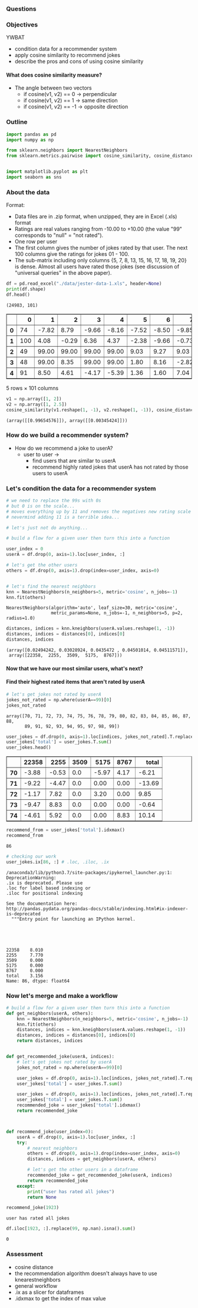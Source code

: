 
### Questions

### Objectives
YWBAT 

- condition data for a recommender system
- apply cosine similarity to recommend jokes
- describe the pros and cons of using cosine similarity

#### What does cosine similarity measure?
- The angle between two vectors
    - if cosine(v1, v2) == 0 -> perpendicular
    - if cosine(v1, v2) == 1 -> same direction
    - if cosine(v1, v2) == -1 -> opposite direction

### Outline


```python
import pandas as pd
import numpy as np

from sklearn.neighbors import NearestNeighbors
from sklearn.metrics.pairwise import cosine_similarity, cosine_distances


import matplotlib.pyplot as plt
import seaborn as sns
```

### About the data
Format:

- Data files are in .zip format, when unzipped, they are in Excel (.xls) format
- Ratings are real values ranging from -10.00 to +10.00 (the value "99" corresponds to "null" = "not rated").
- One row per user
- The first column gives the number of jokes rated by that user. The next 100 columns give the ratings for jokes 01 - 100.
- The sub-matrix including only columns {5, 7, 8, 13, 15, 16, 17, 18, 19, 20} is dense. Almost all users have rated those jokes (see discussion of "universal queries" in the above paper).



```python
df = pd.read_excel("./data/jester-data-1.xls", header=None)
print(df.shape)
df.head()
```

    (24983, 101)





<div>
<style scoped>
    .dataframe tbody tr th:only-of-type {
        vertical-align: middle;
    }

    .dataframe tbody tr th {
        vertical-align: top;
    }

    .dataframe thead th {
        text-align: right;
    }
</style>
<table border="1" class="dataframe">
  <thead>
    <tr style="text-align: right;">
      <th></th>
      <th>0</th>
      <th>1</th>
      <th>2</th>
      <th>3</th>
      <th>4</th>
      <th>5</th>
      <th>6</th>
      <th>7</th>
      <th>8</th>
      <th>9</th>
      <th>...</th>
      <th>91</th>
      <th>92</th>
      <th>93</th>
      <th>94</th>
      <th>95</th>
      <th>96</th>
      <th>97</th>
      <th>98</th>
      <th>99</th>
      <th>100</th>
    </tr>
  </thead>
  <tbody>
    <tr>
      <th>0</th>
      <td>74</td>
      <td>-7.82</td>
      <td>8.79</td>
      <td>-9.66</td>
      <td>-8.16</td>
      <td>-7.52</td>
      <td>-8.50</td>
      <td>-9.85</td>
      <td>4.17</td>
      <td>-8.98</td>
      <td>...</td>
      <td>2.82</td>
      <td>99.00</td>
      <td>99.00</td>
      <td>99.00</td>
      <td>99.00</td>
      <td>99.00</td>
      <td>-5.63</td>
      <td>99.00</td>
      <td>99.00</td>
      <td>99.00</td>
    </tr>
    <tr>
      <th>1</th>
      <td>100</td>
      <td>4.08</td>
      <td>-0.29</td>
      <td>6.36</td>
      <td>4.37</td>
      <td>-2.38</td>
      <td>-9.66</td>
      <td>-0.73</td>
      <td>-5.34</td>
      <td>8.88</td>
      <td>...</td>
      <td>2.82</td>
      <td>-4.95</td>
      <td>-0.29</td>
      <td>7.86</td>
      <td>-0.19</td>
      <td>-2.14</td>
      <td>3.06</td>
      <td>0.34</td>
      <td>-4.32</td>
      <td>1.07</td>
    </tr>
    <tr>
      <th>2</th>
      <td>49</td>
      <td>99.00</td>
      <td>99.00</td>
      <td>99.00</td>
      <td>99.00</td>
      <td>9.03</td>
      <td>9.27</td>
      <td>9.03</td>
      <td>9.27</td>
      <td>99.00</td>
      <td>...</td>
      <td>99.00</td>
      <td>99.00</td>
      <td>99.00</td>
      <td>9.08</td>
      <td>99.00</td>
      <td>99.00</td>
      <td>99.00</td>
      <td>99.00</td>
      <td>99.00</td>
      <td>99.00</td>
    </tr>
    <tr>
      <th>3</th>
      <td>48</td>
      <td>99.00</td>
      <td>8.35</td>
      <td>99.00</td>
      <td>99.00</td>
      <td>1.80</td>
      <td>8.16</td>
      <td>-2.82</td>
      <td>6.21</td>
      <td>99.00</td>
      <td>...</td>
      <td>99.00</td>
      <td>99.00</td>
      <td>99.00</td>
      <td>0.53</td>
      <td>99.00</td>
      <td>99.00</td>
      <td>99.00</td>
      <td>99.00</td>
      <td>99.00</td>
      <td>99.00</td>
    </tr>
    <tr>
      <th>4</th>
      <td>91</td>
      <td>8.50</td>
      <td>4.61</td>
      <td>-4.17</td>
      <td>-5.39</td>
      <td>1.36</td>
      <td>1.60</td>
      <td>7.04</td>
      <td>4.61</td>
      <td>-0.44</td>
      <td>...</td>
      <td>5.19</td>
      <td>5.58</td>
      <td>4.27</td>
      <td>5.19</td>
      <td>5.73</td>
      <td>1.55</td>
      <td>3.11</td>
      <td>6.55</td>
      <td>1.80</td>
      <td>1.60</td>
    </tr>
  </tbody>
</table>
<p>5 rows × 101 columns</p>
</div>




```python
v1 = np.array([1, 2])
v2 = np.array([1, 2.5])
cosine_similarity(v1.reshape(1, -1), v2.reshape(1, -1)), cosine_distances(v1.reshape(1, -1), v2.reshape(1, -1))
```




    (array([[0.99654576]]), array([[0.00345424]]))



### How do we build a recommender system?
- How do we recommend a joke to userA?
    - user to user ->
        - find users that are similar to userA
        - recommend highly rated jokes that userA has not rated by those users to userA

### Let's condition the data for a recommender system



```python
# we need to replace the 99s with 0s
# but 0 is on the scale...
# moves everything up by 11 and removes the negatives new rating scale is between 1 and 21
# nevermind adding 11 is a terrible idea...

# let's just not do anything...
```


```python
# build a flow for a given user then turn this into a function

user_index = 0
userA = df.drop(0, axis=1).loc[user_index, :]

# let's get the other users
others = df.drop(0, axis=1).drop(index=user_index, axis=0)


# let's find the nearest neighbors
knn = NearestNeighbors(n_neighbors=5, metric='cosine', n_jobs=-1)
knn.fit(others)
```




    NearestNeighbors(algorithm='auto', leaf_size=30, metric='cosine',
                     metric_params=None, n_jobs=-1, n_neighbors=5, p=2, radius=1.0)




```python
distances, indices = knn.kneighbors(userA.values.reshape(1, -1))
distances, indices = distances[0], indices[0]
distances, indices
```




    (array([0.02494242, 0.03028924, 0.0435472 , 0.04501014, 0.04511571]),
     array([22358,  2255,  3509,  5175,  8767]))



#### Now that we have our most similar users, what's next?

#### Find their highest rated items that aren't rated by userA


```python
# let's get jokes not rated by userA
jokes_not_rated = np.where(userA==99)[0]
jokes_not_rated
```




    array([70, 71, 72, 73, 74, 75, 76, 78, 79, 80, 82, 83, 84, 85, 86, 87, 88,
           89, 91, 92, 93, 94, 95, 97, 98, 99])




```python
user_jokes = df.drop(0, axis=1).loc[indices, jokes_not_rated].T.replace(99, 0)
user_jokes['total'] = user_jokes.T.sum()
user_jokes.head()
```




<div>
<style scoped>
    .dataframe tbody tr th:only-of-type {
        vertical-align: middle;
    }

    .dataframe tbody tr th {
        vertical-align: top;
    }

    .dataframe thead th {
        text-align: right;
    }
</style>
<table border="1" class="dataframe">
  <thead>
    <tr style="text-align: right;">
      <th></th>
      <th>22358</th>
      <th>2255</th>
      <th>3509</th>
      <th>5175</th>
      <th>8767</th>
      <th>total</th>
    </tr>
  </thead>
  <tbody>
    <tr>
      <th>70</th>
      <td>-3.88</td>
      <td>-0.53</td>
      <td>0.0</td>
      <td>-5.97</td>
      <td>4.17</td>
      <td>-6.21</td>
    </tr>
    <tr>
      <th>71</th>
      <td>-9.22</td>
      <td>-4.47</td>
      <td>0.0</td>
      <td>0.00</td>
      <td>0.00</td>
      <td>-13.69</td>
    </tr>
    <tr>
      <th>72</th>
      <td>-1.17</td>
      <td>7.82</td>
      <td>0.0</td>
      <td>3.20</td>
      <td>0.00</td>
      <td>9.85</td>
    </tr>
    <tr>
      <th>73</th>
      <td>-9.47</td>
      <td>8.83</td>
      <td>0.0</td>
      <td>0.00</td>
      <td>0.00</td>
      <td>-0.64</td>
    </tr>
    <tr>
      <th>74</th>
      <td>-4.61</td>
      <td>5.92</td>
      <td>0.0</td>
      <td>0.00</td>
      <td>8.83</td>
      <td>10.14</td>
    </tr>
  </tbody>
</table>
</div>




```python
recommend_from = user_jokes['total'].idxmax()
recommend_from
```




    86




```python
# checking our work
user_jokes.ix[86, :] # .loc, .iloc, .ix
```

    /anaconda3/lib/python3.7/site-packages/ipykernel_launcher.py:1: DeprecationWarning: 
    .ix is deprecated. Please use
    .loc for label based indexing or
    .iloc for positional indexing
    
    See the documentation here:
    http://pandas.pydata.org/pandas-docs/stable/indexing.html#ix-indexer-is-deprecated
      """Entry point for launching an IPython kernel.





    22358    8.010
    2255     7.770
    3509     0.000
    5175     0.000
    8767     0.000
    total    3.156
    Name: 86, dtype: float64



### Now let's merge and make a workflow


```python
# build a flow for a given user then turn this into a function
def get_neighbors(userA, others):
    knn = NearestNeighbors(n_neighbors=5, metric='cosine', n_jobs=-1)
    knn.fit(others)
    distances, indices = knn.kneighbors(userA.values.reshape(1, -1))
    distances, indices = distances[0], indices[0]
    return distances, indices


def get_recommended_joke(userA, indices):
    # let's get jokes not rated by userA
    jokes_not_rated = np.where(userA==99)[0]

    user_jokes = df.drop(0, axis=1).loc[indices, jokes_not_rated].T.replace(99, 0)
    user_jokes['total'] = user_jokes.T.sum()

    user_jokes = df.drop(0, axis=1).loc[indices, jokes_not_rated].T.replace(99, 0)
    user_jokes['total'] = user_jokes.T.sum()
    recommended_joke = user_jokes['total'].idxmax()
    return recommended_joke



def recommend_joke(user_index=0):
    userA = df.drop(0, axis=1).loc[user_index, :]
    try:
        # nearest neighbors
        others = df.drop(0, axis=1).drop(index=user_index, axis=0)
        distances, indices = get_neighbors(userA, others)

        # let's get the other users in a dataframe
        recommended_joke = get_recommended_joke(userA, indices)
        return recommended_joke
    except:
        print("user has rated all jokes")
        return None
```


```python
recommend_joke(1923)
```

    user has rated all jokes



```python
df.iloc[1923, :].replace(99, np.nan).isna().sum()
```




    0



### Assessment
- cosine distance
- the recommendation algorithm doesn't always have to use knearestneighbors
- general workflow
- .ix as a slicer for dataframes
- .idxmax to get the index of max value


```python

```

